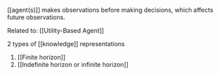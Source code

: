 [[agent(s)]] makes observations before making decisions, which affects future observations.

Related to: [[Utility-Based Agent]]

2 types of [[knowledge]] representations
1. [[Finite horizon]]
2. [[Indefinite horizon or infinite horizon]]